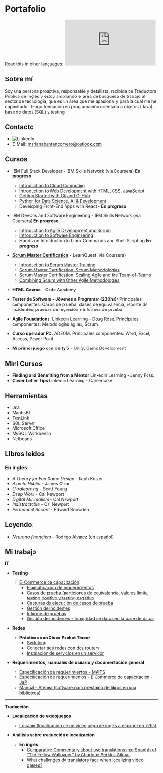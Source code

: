 # Portafolio

Read this in other languages: ![English](https://github.com/marianabv/Portfolio/blob/main/README_en.md)

## Sobre mí
Soy una persona proactiva, responsable y detallista, recibida de Traductora Pública de Inglés y estoy ampliando el área de búsqueda de trabajo al sector de tecnología, que es un área que me apasiona, y para la cual me he capacitado.
Tengo formación en programación orientada a objetos (Java), base de datos (SQL) y testing.

## Contacto
* ![LinkedIn](https://www.linkedin.com/in/marianabentancorvero/)
* E-Mail: marianabentancorvero@outlook.com

## Cursos
* IBM Full Stack Developer - IBM Skills Network (via Coursera) **En progreso**
   * [Introduction to Cloud Computing](https://coursera.org/share/814868e7000653503ca4722c58f8d32e)
   * [Introduction to Web Development with HTML, CSS, JavaScript](https://coursera.org/share/b24d3ef83521b9ba51f0fe55666447a3)
   * [Getting Started with Git and GitHub](https://coursera.org/share/19fd6fd8de08bc9973d5d549b3cd85c9)
   * [Python for Data Science, AI & Development](https://coursera.org/share/bf5d9a887cd8fd69d57e744c50f6e74b)
   * Developing Front-End Apps with React - **En progreso**
* IBM DevOps and Software Engineering - IBM Skills Network (via Coursera) **En progreso**
    * [Introduction to Agile Development and Scrum](https://coursera.org/share/91f05738debcd1535ee80cb10c82f414)
    * [Introduction to Software Engineering](https://coursera.org/share/7e155ec49c1cc854432153e826727229)
    * Hands-on Introduction to Linux Commands and Shell Scripting **En progreso**
* [**Scrum Master Certification**](https://coursera.org/share/b6eb1eccb295178d4e9ff1737eb96098) - LearnQuest (via Coursera)
   * [Introduction to Scrum Master Training](https://coursera.org/share/927244ef8c7c7e12a14abba7ef0c7c54)
   * [Scrum Master Certification: Scrum Methodologies](https://coursera.org/share/28fd5adf35d0106a7101240b93eb2be6)
   * [Scrum Master Certification: Scaling Agile and the Team-of-Teams](https://coursera.org/share/8cda67b5884c43416ebbb794cedd21d8)
   * [Combining Scrum with Other Agile Methodologies](https://coursera.org/share/3d6834dfb528c31ccbc63c8f4853d3fa)


* **HTML Course** - Code Academy  
* **Tester de Software - Jóvenes a Programar (230hs):** Principales componentes: Casos de prueba, clases de equivalencia, reporte de incidentes, pruebas de regresión e informes de prueba.
* **Agile Foundations.** Linkedin Learning - Doug Rose. Principales componentes: Metodologías ágiles, Scrum.
* **Curso operador PC.** ADEOM. Principales componentes: Word, Excel, Access, Power Point.
* **Mi primer juego con Unity 5** - Unity, Game Development

## Mini Cursos
* **Finding and Benefiting from a Mentor** Linkedin Learning - Jenny Foss. 
* **Cover Letter Tips** Linkedin Learning - Careercake.


## Herramientas
* Jira 
* MantisBT
* TestLink 
* SQL Server 
* Microsoft Office
* MySQL Workbench
* Netbeans

## Libros leídos
### En inglés:
* _A Theory for Fun Game Design_ - Raph Koster 
* _Atomic Habits_ - James Clear
* _Ultralearning_ - Scott Young
* _Deep Work_ - Cal Newport
* _Digital Minimalism_ - Cal Newport
* _Indistractable_ - Cal Newport
* _Permanent Record_ - Edward Snowden


## Leyendo:
* _Neurona financiera_ - Rodrigo Alvarez (en español)


## Mi trabajo

**IT**
* **Testing**
   * [E-Commerce de capacitación](https://japceibal.github.io/e-mercado-TESTING/index.html):
      * [Especificación de requerimientos](https://drive.google.com/file/d/17RlS9YAlslo_ZJAYx8p7WkBLyyiF3QQx/view?usp=sharing)
      * [Casos de prueba (particiones de equivalencia, valores límite, testing positivo y testing negativo](https://docs.google.com/spreadsheets/d/1rUAnQsvaejTNp6m7eQDS_xmyJ6kvtDkM/edit?usp=sharing&ouid=109811958350959586399&rtpof=true&sd=true)
      * [Capturas de ejecución de casos de prueba](https://drive.google.com/file/d/1L6BGh1yYylYteb0RKBV48o9GCndZ6fHb/view?usp=sharing)
      * [Gestión de incidentes](https://docs.google.com/spreadsheets/d/1hwZnQoiJoMc1wEDRpCddNobdRENlpLsg/edit?usp=sharing&ouid=109811958350959586399&rtpof=true&sd=true)
      * [Informe de pruebas](https://drive.google.com/file/d/14UWB5y3OGLCPIUumbfUz0Ke2YkmDiw86/view?usp=sharing)
      * [Gestión de incidentes - Integridad de datos en la base de datos](https://docs.google.com/spreadsheets/d/1fvw3b21eupUzqTgF_atDyx9MXApP0U7V/edit?usp=sharing&ouid=109811958350959586399&rtpof=true&sd=true)

 

* **Redes**
   * **Prácticas con Cisco Packet Tracer**
      * [Switching](https://drive.google.com/file/d/1mGF-gNNYLyMHtOEPZb8lg8ztR8lHhBkE/view?usp=sharing)
      * [Conectar tres redes con dos routers](https://drive.google.com/file/d/16obhmaQ7Y5WC6jj-lgSuReglWdsZgzn8/view?usp=sharing)
      * [Instalación de servicios en un servidor](https://drive.google.com/file/d/1ELrEG1oFLjpfH0U3rqaJAMzkdH5sws0J/view?usp=sharing)
 
*  **Requerimientos, manuales de usuario y documentación general**
      * [Especificación de requierimientos - MAITS](https://drive.google.com/file/d/15AEu23vilcIVj97JIlSMTpSDF-J-Pfo3/view?usp=sharing)
      * [Especificación de requerimientos - E Commerce de capacitación - JaP](https://drive.google.com/file/d/17RlS9YAlslo_ZJAYx8p7WkBLyyiF3QQx/view?usp=sharing)
      * [Manual - Atenea (software para préstamo de libros en una biblioteca)](https://drive.google.com/file/d/1vZj1VKs6Wffxs3QsB1zezJrT5GPIW18Y/view?usp=sharing)

<hr/>


**Traducción**
   * **Localizacion de videojuegos**
     * [LocJam (localización de un videojuego de inglés a español en 72hs)](https://locats.itch.io/intergalactic-wizards-force)

   * **Análisis sobre traducción o localización**
      * **En inglés:**
         * [Comparative Commentary about two translations into Spanish of “The Yellow Wallpaper” by Charlotte Perkins Gilman](https://drive.google.com/file/d/1a-rTQ58fKKEKuInxGyeFr2gqA2URt4ds/view?usp=sharing)
         * [What challenges do translators face when localizing video games?](https://drive.google.com/file/d/16ZWMhZLiQ-pEi1Z4d3n8j8RypP2kd08G/view?usp=sharing)

